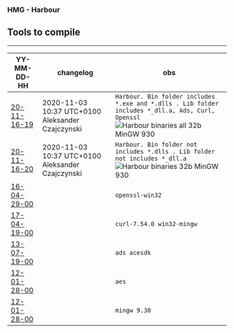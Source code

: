 ### HMG - Harbour
## Tools to compile
---

YY-MM-DD-HH | changelog | obs |
--- | --- | --- |
[20-11-16-19 ](https://github.com/asistex/hmg_tools_compilation/raw/main/hb32_mgw930_32b_20201116-19.zip) | 2020-11-03 10:37 UTC+0100 Aleksander Czajczynski | `Harbour. Bin folder includes *.exe and *.dlls . Lib folder includes *_dll.a, Ads, Curl, Openssl` ![Harbour binaries all 32b MinGW 930](https://github.com/asistex/hmg_tools_compilation/workflows/Harbour%20binaries%2032b%20MinGW%20930/badge.svg) |
[20-11-16-20 ](https://github.com/asistex/hmg_tools_compilation/raw/main/hb32_mgw930_32b_20201116-20.zip) | 2020-11-03 10:37 UTC+0100 Aleksander Czajczynski | `Harbour. Bin folder not includes *.dlls . Lib folder not includes *_dll.a` ![Harbour binaries 32b MinGW 930](https://github.com/asistex/hmg_tools_compilation/workflows/Harbour%20binaries%2032b%20MinGW%20930/badge.svg) |
[16-04-29-00 ](https://github.com/asistex/hmg_tools_compilation/raw/main/openssl-win32.zip) |  | `openssl-win32` |
[17-04-19-00 ](https://github.com/asistex/hmg_tools_compilation/raw/main/curl-7.54.0-win32-mingw.zip) |  | `curl-7.54.0 win32-mingw` |
[13-07-19-00 ](https://github.com/asistex/hmg_tools_compilation/raw/main/acesdk.zip) |  | `ads acesdk` |
[12-01-28-00 ](https://github.com/asistex/hmg_tools_compilation/raw/main/aes.zip) |  | `aes` |
[12-01-28-00 ](https://bitbucket.org/lorenzodla/mod_harbour_actions_resources/downloads/mingw32.zip) |  | `mingw 9.30` |





